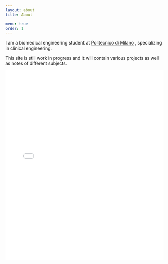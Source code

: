 ```yaml
---
layout: about
title: About

menu: true
order: 1
---
```


I am a biomedical engineering student at [Politecnico di Milano](https://www.polimi.it/en/) , specializing in clinical engineering.

This site is still work in progress and it will contain various projects as well as notes of different subjects.

<iframe src="graph.html"
        height="600" width="100%"
        scrolling="no" seamless="seamless"
        frameBorder="0">
</iframe>
